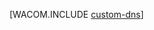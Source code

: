 <properties linkid="dev-net-commons-tasks-custom-dns" urlDisplayName="Custom DNS" pageTitle="配置自定义域名 - Azure" metaKeywords="DNS Azure, Azure custom domain, .NET DNS Azure, .NET Azure custom domain, C# DNS Azure, C# Azure custom domain, VB DNS Azure, VB Azure custom domain" description="了解如何通过配置 DNS 设置在自定义域中公开 Azure 应用程序或数据。" metaCanonical="" services="cloud-services" documentationCenter=".NET" title="" authors="" solutions="" manager="" editor="" />
<tags ms.service="cloud-services"
    ms.date="10/21/2014"
    wacn.date="04/11/2015"
    />





[WACOM.INCLUDE [custom-dns](../includes/custom-dns.md)]
<!--HONumber=39-->
